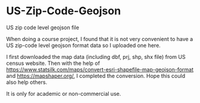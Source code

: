 # US-Zip-Code-Geojson
US zip code level geojson file

When doing a course project, I found that it is not very convenient to have a US zip-code level geojson format data so I uploaded one here.

I first downloaded the map data (including dbf, prj, shp, shx file) from US census website. Then with the help of https://www.statsilk.com/maps/convert-esri-shapefile-map-geojson-format and https://mapshaper.org/, I completed the conversion. Hope this could also help others. 

It is only for academic or non-commercial use. 
